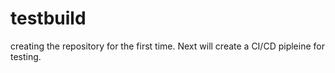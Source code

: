 # testbuild
creating the repository for the first time.
Next will create a CI/CD pipleine for testing.
